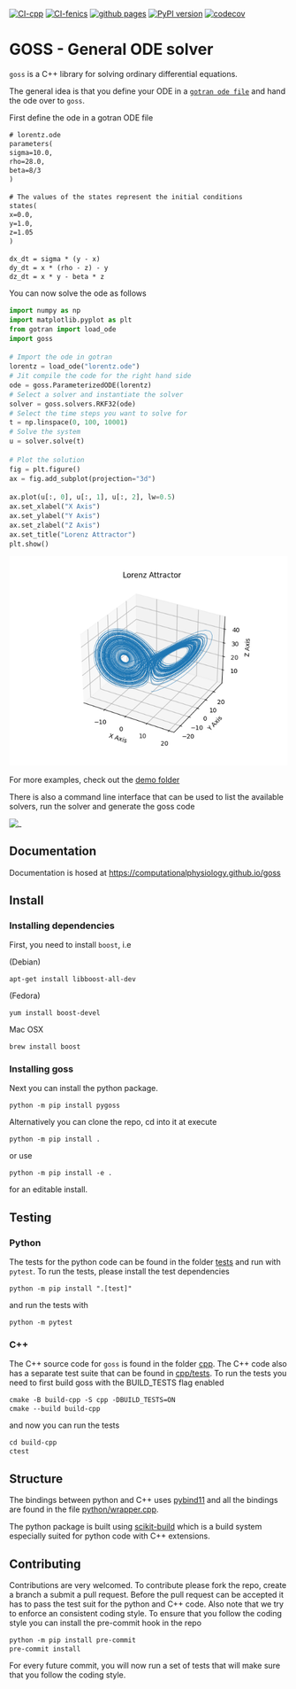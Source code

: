 [![CI-cpp](https://github.com/ComputationalPhysiology/goss/actions/workflows/cpp.yml/badge.svg)](https://github.com/ComputationalPhysiology/goss/actions/workflows/cpp.yml)
[![CI-fenics](https://github.com/ComputationalPhysiology/goss/actions/workflows/fenics.yml/badge.svg)](https://github.com/ComputationalPhysiology/goss/actions/workflows/fenics.yml)
[![github pages](https://github.com/ComputationalPhysiology/goss/actions/workflows/github-pages.yml/badge.svg)](https://github.com/ComputationalPhysiology/goss/actions/workflows/github-pages.yml)
[![PyPI version](https://badge.fury.io/py/pygoss.svg)](https://badge.fury.io/py/pygoss)
[![codecov](https://codecov.io/gh/ComputationalPhysiology/goss/branch/main/graph/badge.svg?token=Z7DVGX7SUR)](https://codecov.io/gh/ComputationalPhysiology/goss)

# GOSS - General ODE solver

`goss` is a C++ library for solving ordinary differential equations.

The general idea is that you define your ODE in a [`gotran ode file`](https://github.com/ComputationalPhysiology/gotran) and hand the ode over to `goss`.

First define the ode in a gotran ODE file

```
# lorentz.ode
parameters(
sigma=10.0,
rho=28.0,
beta=8/3
)

# The values of the states represent the initial conditions
states(
x=0.0,
y=1.0,
z=1.05
)

dx_dt = sigma * (y - x)
dy_dt = x * (rho - z) - y
dz_dt = x * y - beta * z
```
You can now solve the ode as follows
```python
import numpy as np
import matplotlib.pyplot as plt
from gotran import load_ode
import goss

# Import the ode in gotran
lorentz = load_ode("lorentz.ode")
# Jit compile the code for the right hand side
ode = goss.ParameterizedODE(lorentz)
# Select a solver and instantiate the solver
solver = goss.solvers.RKF32(ode)
# Select the time steps you want to solve for
t = np.linspace(0, 100, 10001)
# Solve the system
u = solver.solve(t)

# Plot the solution
fig = plt.figure()
ax = fig.add_subplot(projection="3d")

ax.plot(u[:, 0], u[:, 1], u[:, 2], lw=0.5)
ax.set_xlabel("X Axis")
ax.set_ylabel("Y Axis")
ax.set_zlabel("Z Axis")
ax.set_title("Lorenz Attractor")
plt.show()
```
![_](https://raw.githubusercontent.com/ComputationalPhysiology/goss/main/docs/source/_static/lorentz.png)


For more examples, check out the [demo folder](https://github.com/ComputationalPhysiology/goss/tree/main/demo)

There is also a command line interface that can be used to list the available solvers, run the solver and generate the goss code

![_](https://raw.githubusercontent.com/ComputationalPhysiology/goss/main/docs/source/_static/cli.gif)


## Documentation

Documentation is hosed at https://computationalphysiology.github.io/goss

## Install

### Installing dependencies
First, you need to install `boost`, i.e

(Debian)
```
apt-get install libboost-all-dev
```
(Fedora)
```
yum install boost-devel
```
Mac OSX
```
brew install boost
```

### Installing goss
Next you can install the python package.
```
python -m pip install pygoss
```

Alternatively you can clone the repo, cd into it at execute
```
python -m pip install .
```
or use
```
python -m pip install -e .
```
for an editable install.

## Testing

### Python

The tests for the python code can be found in the folder [tests](tests) and run with `pytest`. To run the tests, please install the test dependencies
```
python -m pip install ".[test]"
```
and run the tests with
```
python -m pytest
```

### C++

The C++ source code for `goss` is found in the folder [cpp](cpp). The C++ code also has a separate test suite that can be found in [cpp/tests](cpp/tests). To run the tests you need to first build goss with the BUILD_TESTS flag enabled

```
cmake -B build-cpp -S cpp -DBUILD_TESTS=ON
cmake --build build-cpp
```
and now you can run the tests
```
cd build-cpp
ctest
```

## Structure

The bindings between python and C++ uses [pybind11](https://pybind11.readthedocs.io/en/stable/) and all the bindings are found in the file [python/wrapper.cpp](python/wrapper.cpp).

The python package is built using [scikit-build](https://scikit-build.readthedocs.io/en/latest/index.html) which is a build system especially suited for python code with C++ extensions.

## Contributing

Contributions are very welcomed. To contribute please fork the repo, create a branch a submit a pull request. Before the pull request can be accepted it has to pass the test suit for the python and C++ code. Also note that we try to enforce an consistent coding style. To ensure that you follow the coding style you can install the pre-commit hook in the repo
```
python -m pip install pre-commit
pre-commit install
```
For every future commit, you will now run a set of tests that will make sure that you follow the coding style.
